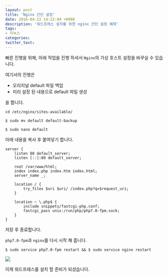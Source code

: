 ```yaml
---
layout: post
title: 'Nginx 간단 설정'
date: 2016-04-22 14:22:04 +0900
description: '워드프레스 설치를 위한 nginx 간단 설정 예제'
tags:
- 리눅스
categories:
twitter_text:
---
```


빠른 진행을 위해, 아래 작업을 진행 하셔서 `Nginx`의 가상 호스트 설정을 바꾸실 수 있습니다.

여기서의 진행은

* 오리지널 default 파일 백업
* 미리 설정 된 내용으로 default 파일 생성

을 합니다.

```
cd /etc/nginx/sites-available/
```

```
$ sudo mv default default-backup
```

```
$ sudo nano default
```

아래 내용을 복사 후 붙여넣기 합니다.

```
server {
	listen 80 default_server;
	listen [::]:80 default_server;

	root /var/www/html;
	index index.php index.htm index.html;
	server_name _;        
       
	location / {
		try_files $uri $uri/ /index.php?q=$request_uri;
	}

	location ~ \.php$ {
		include snippets/fastcgi-php.conf;
		fastcgi_pass unix:/run/php/php7.0-fpm.sock;
	}
}
```

저장 후 종료합니다.

`php7.0-fpm`과 `nginx`를 다시 시작 해 줍니다.

```
$ sudo service php7.0-fpm restart && $ sudo service nginx restart
```

<a href="https://googledrive.com/host/0Bw2KEQNBe4nMZW91OWJNZ2lmX0k/img20160418-001.png" data-lightbox="25"><img src="https://googledrive.com/host/0Bw2KEQNBe4nMZW91OWJNZ2lmX0k/img20160418-001.png"></a>

이제 워드프레스를 설치 할 준비가 되셨습니다.
